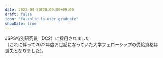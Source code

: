 ```yaml
---
date: 2023-04-20T00:00:00+09:00
draft: false
icon: "fa-solid fa-user-graduate"
showDate: true
---
```


JSPS特別研究員（DC2）に採用されました  
（これに伴って2022年度お世話になっていた大学フェローシップの受給資格は喪失となりました）。

<div class="iframely-embed"><div class="iframely-responsive" style="height: 140px; padding-bottom: 0;"><a href="https://kaken.nii.ac.jp/grant/KAKENHI-PROJECT-23KJ1828/" data-iframely-url="//cdn.iframe.ly/api/iframe?url=https%3A%2F%2Fkaken.nii.ac.jp%2Fgrant%2FKAKENHI-PROJECT-23KJ1828%2F&key=8bc9fbec81f15b0cbb303c18f126d6a3"></a></div></div><script async src="//cdn.iframe.ly/embed.js" charset="utf-8"></script>